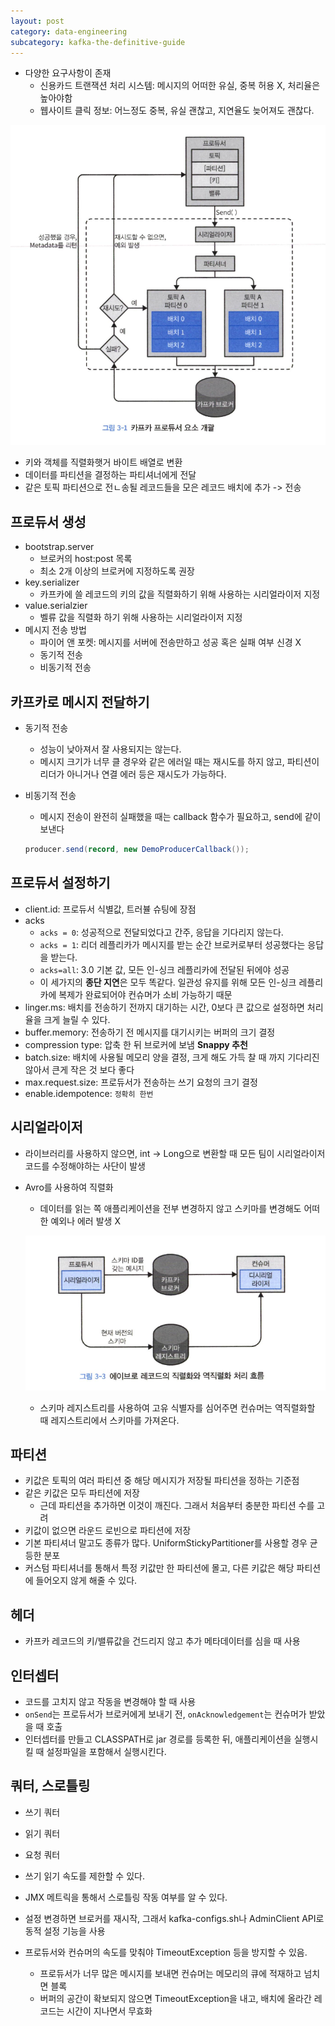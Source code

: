```yaml
---
layout: post
category: data-engineering
subcategory: kafka-the-definitive-guide
---
```


- 다양한 요구사항이 존재
    - 신용카드 트랜잭션 처리 시스템: 메시지의 어떠한 유실, 중복 허용 X, 처리율은 높아야함
    - 웹사이트 클릭 정보: 어느정도 중복, 유실 괜찮고, 지연율도 늦어져도 괜찮다.

![alt text](/assets/images/data-engineering/kafka-the-definitive-guide/image/2/image.png)

- 키와 객체를 직렬화햇거 바이트 배열로 변환
- 데이터를 파티션을 결정하는 파티셔너에게 전달
- 같은 토픽 파티션으로 전ㄴ송될 레코드들을 모은 레코드 배치에 추가 -> 전송

## 프로듀서 생성

- bootstrap.server
    - 브로커의 host:post 목록
    - 최소 2개 이상의 브로커에 지정하도록 권장
- key.serializer
    - 카프카에 쓸 레코드의 키의 값을 직렬화하기 위해 사용하는 시리얼라이저 지정
- value.serialzier
    - 벨류 값을 직렬화 하기 위해 사용하는 시리얼라이저 지정
- 메시지 전송 방법
    - 파이어 앤 포켓: 메시지를 서버에 전송만하고 성공 혹은 실패 여부 신경 X 
    - 동기적 전송
    - 비동기적 전송

## 카프카로 메시지 전달하기
- 동기적 전송
    - 성능이 낮아져서 잘 사용되지는 않는다.
    - 메시지 크기가 너무 클 경우와 같은 에러일 때는 재시도를 하지 않고, 파티션이 리더가 아니거나 연결 에러 등은 재시도가 가능하다.
- 비동기적 전송
    - 메시지 전송이 완전히 실패했을 때는 callback 함수가 필요하고, send에 같이 보낸다

    ```java
    producer.send(record, new DemoProducerCallback());
    ```

## 프로듀서 설정하기

- client.id: 프로듀서 식별값, 트러뷸 슈팅에 장점
- acks
    - `acks = 0`: 성공적으로 전달되었다고 간주, 응답을 기다리지 않는다.
    - `acks = 1`: 리더 레플리카가 메시지를 받는 순간 브로커로부터 성공했다는 응답을 받는다.
    - `acks=all`: 3.0 기본 값, 모든 인-싱크 레플리카에 전달된 뒤에야 성공
    - 이 세가지의  **종단 지연**은 모두 똑같다. 일관성 유지를 위해 모든 인-싱크 레플리카에 복제가 완료되어야 컨슈머가 소비 가능하기 때문
- linger.ms: 배치를 전송하기 전까지 대기하는 시간, 0보다 큰 값으로 설정하면 처리율을 크게 늘릴 수 있다.
- buffer.memory: 전송하기 전 메시지를 대기시키는 버퍼의 크기 결정
- compression type: 압축 한 뒤 브로커에 보냄 **Snappy 추천**
- batch.size: 배치에 사용될 메모리 양을 결정, 크게 해도 가득 찰 때 까지 기다리진 않아서 큰게 작은 것 보다 좋다
- max.request.size: 프로듀서가 전송하는 쓰기 요청의 크기 결정
- enable.idempotence: `정확히 한번`

## 시리얼라이저

- 라이브러리를 사용하지 않으면, int -> Long으로 변환할 때 모든 팀이 시리얼라이저 코드를 수정해야하는 사단이 발생
- Avro를 사용하여 직렬화
    - 데이터를 읽는 쪽 애플리케이션을 전부 변경하지 않고 스키마를 변경해도 어떠한 예외나 에러 발생 X

    ![alt text](/assets/images/data-engineering/kafka-the-definitive-guide/image/2/image-1.png)


    - 스키마 레지스트리를 사용하여 고유 식별자를 심어주면 컨슈머는 역직렬화할 때 레지스트리에서 스키마를 가져온다.

## 파티션

- 키값은 토픽의 여러 파티션 중 해당 메시지가 저장될 파티션을 정하는 기준점
- 같은 키값은 모두 파티션에 저장
    - 근데 파티션을 추가하면 이것이 깨진다. 그래서 처음부터 충분한 파티션 수를 고려
- 키값이 없으면 라운드 로빈으로 파티션에 저장
- 기본 파티셔너 말고도 종류가 많다. UniformStickyPartitioner를 사용할 경우 균등한 분포
- 커스텀 파티셔너를 통해서 특정 키값만 한 파티션에 몰고, 다른 키값은 해당 파티션에 들어오지 않게 해줄 수 있다.

## 헤더

- 카프카 레코드의 키/밸류값을 건드리지 않고 추가 메타데이터를 심을 때 사용

## 인터셉터

- 코드를 고치지 않고 작동을 변경해야 할 때 사용
- `onSend`는 프로듀서가 브로커에게 보내기 전, `onAcknowledgement`는 컨슈머가 받았을 때 호출
- 인터셉터를 만들고 CLASSPATH로 jar 경로를 등록한 뒤, 애플리케이션을 실행시킬 때 설정파일을 포함해서 실행시킨다.

## 쿼터, 스로틀링

- 쓰기 쿼터
- 읽기 쿼터
- 요청 쿼터

- 쓰기 읽기 속도를 제한할 수 있다.
- JMX 메트릭을 통해서 스로틀링 작동 여부를 알 수 있다.
- 설정 변경하면 브로커를 재시작, 그래서 kafka-configs.sh나 AdminClient API로 동적 설정 기능을 사용
- 프로듀서와 컨슈머의 속도를 맞춰야 TimeoutException 등을 방지할 수 있음.
    - 프로듀서가 너무 많은 메시지를 보내면 컨슈머는 메모리의 큐에 적재하고 넘치면 블록
    - 버퍼의 공간이 확보되지 않으면 TimeoutException을 내고, 배치에 올라간 레코드는 시간이 지나면서 무효화

